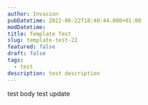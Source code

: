 ```yaml
---
author: Invasion
pubDatetime: 2022-06-22T18:40:44.000+01:00
modDatetime:
title: Template Test
slug: template-test-22
featured: false
draft: false
tags:
  - test
description: test description
---
```


test body
test update
